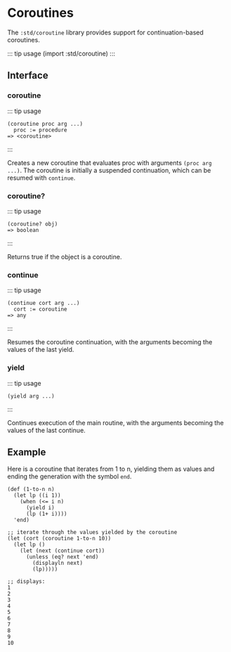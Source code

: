 # Coroutines

The `:std/coroutine` library provides support for continuation-based coroutines.

::: tip usage
(import :std/coroutine)
:::

## Interface

### coroutine
::: tip usage
```
(coroutine proc arg ...)
  proc := procedure
=> <coroutine>
```
:::

Creates a new coroutine that evaluates proc with arguments `(proc arg ...)`.
The coroutine is initially a suspended continuation, which can be resumed
with `continue`.

### coroutine?
::: tip usage
```
(coroutine? obj)
=> boolean
```
:::

Returns true if the object is a coroutine.

### continue
::: tip usage
```
(continue cort arg ...)
  cort := coroutine
=> any
```
:::

Resumes the coroutine continuation, with the arguments becoming the values of the last yield.

### yield
::: tip usage
```
(yield arg ...)
```
:::

Continues execution of the main routine, with the arguments becoming the values of the last continue.

## Example

Here is a coroutine that iterates from 1 to n, yielding them as values and ending the generation
with the symbol `end`.

```
(def (1-to-n n)
  (let lp ((i 1))
    (when (<= i n)
      (yield i)
      (lp (1+ i))))
  'end)

;; iterate through the values yielded by the coroutine
(let (cort (coroutine 1-to-n 10))
  (let lp ()
    (let (next (continue cort))
      (unless (eq? next 'end)
        (displayln next)
        (lp)))))

;; displays:
1
2
3
4
5
6
7
8
9
10
```
